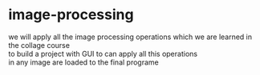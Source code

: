 # image-processing
we will apply all the image processing operations which we are learned in the collage course<br>
to build a project with GUI to can apply all this operations<br>
in any image are loaded to the final programe
